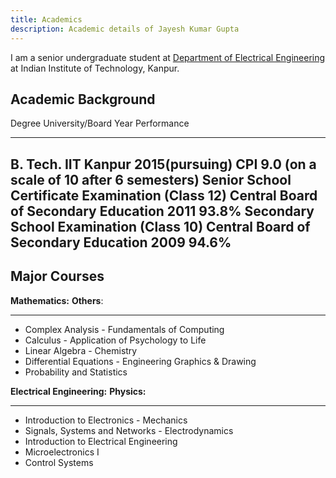 ```yaml
---
title: Academics
description: Academic details of Jayesh Kumar Gupta
---
```


I am a senior undergraduate student at [Department of Electrical
Engineering](http://www.iitk.ac.in/ee/) at Indian Institute of Technology, Kanpur.


Academic Background
-------------------

Degree                                           University/Board                       Year              Performance
------                                           ----------------                       ----              ------------
B. Tech.                                         IIT Kanpur                             2015(pursuing)    CPI 9.0 (on a scale of 10 after 6 semesters)
Senior School Certificate Examination (Class 12) Central Board of Secondary Education   2011              93.8%
Secondary School Examination (Class 10)          Central Board of Secondary Education   2009              94.6%
----------------------------------------------------------------------------------------------------------------------


Major Courses
-------------

**Mathematics:**                         **Others**:
-------------                            ------------
-   Complex Analysis                      -  Fundamentals of Computing
-   Calculus                              -  Application of Psychology to Life
-   Linear Algebra                        -  Chemistry
-   Differential Equations                -  Engineering Graphics & Drawing
-   Probability and Statistics 

<p></p>

**Electrical Engineering:**                          **Physics:**
--------------------------------------               ------------
-   Introduction to Electronics                       -  Mechanics
-   Signals, Systems and Networks                     -  Electrodynamics
-   Introduction to Electrical Engineering
-   Microelectronics I
-   Control Systems



[^1]: Currently Ongoing


